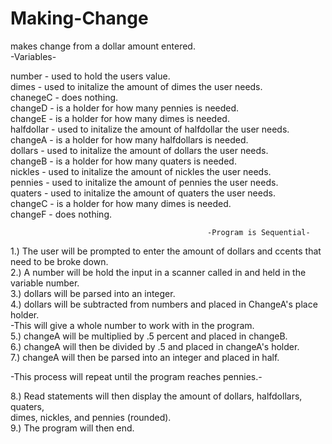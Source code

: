 # Making-Change
makes change from a dollar amount entered.  
                                                      -Variables-

number - used to hold the users value.    
dimes - used to initalize the amount of dimes the user needs.  
chanegeC - does nothing.  
changeD - is a holder for how many pennies is needed.  
changeE - is a holder for how many dimes is needed.  
halfdollar - used to initalize the amount of halfdollar the user needs.  
changeA - is a holder for how many halfdollars is needed.  
dollars - used to initalize the amount of dollars the user needs.   
changeB - is a holder for how many quaters is needed.   
nickles - used to initalize the amount of nickles the user needs.   
pennies - used to initalize the amount of pennies the user needs.   
quaters - used to initalize the amount of quaters the user needs.   
changeC - is a holder for how many dimes is needed.   
changeF - does nothing. 

                                                -Program is Sequential-
                                               
1.) The user will be prompted to enter the amount of dollars and ccents that need to be broke down.  
2.) A number will be hold the input in a scanner called in and held in the variable number.   
3.) dollars will be parsed into an integer.    
4.) dollars will be subtracted from numbers and placed in ChangeA's place holder.   
   -This will give a whole number to work with in the program.  
5.) changeA will be multiplied by .5 percent and placed in changeB.    
6.) changeA will then be divided by .5 and placed in changeA's holder.     
7.) changeA will then be parsed into an integer and placed in half.        

-This process will repeat until the program reaches pennies.-   

8.) Read statements will then display the amount of dollars, halfdollars, quaters,  
dimes, nickles, and pennies (rounded).     
9.) The program will then end.
  
